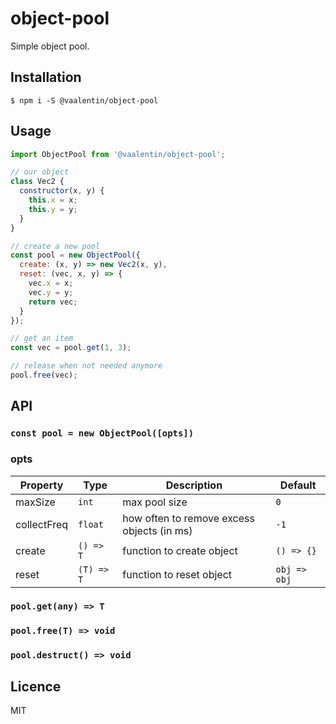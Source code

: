 # object-pool

Simple object pool.

## Installation

```
$ npm i -S @vaalentin/object-pool
```

## Usage

```js
import ObjectPool from '@vaalentin/object-pool';

// our object
class Vec2 {
  constructor(x, y) {
    this.x = x;
    this.y = y;
  }
}

// create a new pool
const pool = new ObjectPool({
  create: (x, y) => new Vec2(x, y),
  reset: (vec, x, y) => {
    vec.x = x;
    vec.y = y;
    return vec;
  }
});

// get an item
const vec = pool.get(1, 3);

// release when not needed anymore
pool.free(vec);
```

## API

### `const pool = new ObjectPool([opts])`

### opts

| Property    | Type       | Description                                | Default      |
| ----------- | ---------- | ------------------------------------------ | ------------ |
| maxSize     | `int`      | max pool size                              | `0`          |
| collectFreq | `float`    | how often to remove excess objects (in ms) | `-1`         |
| create      | `() => T`  | function to create object                  | `() => {}`   |
| reset       | `(T) => T` | function to reset object                   | `obj => obj` |

### `pool.get(any) => T`
### `pool.free(T) => void`
### `pool.destruct() => void`

## Licence

MIT
